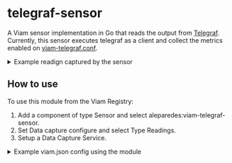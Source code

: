 # telegraf-sensor

A Viam sensor implementation in Go that reads the output from [Telegraf](https://github.com/influxdata/telegraf). 
Currently, this sensor executes telegraf as a client and collect the metrics enabled on [viam-telegraf.conf](viam-telegraf.conf). 

<details> 
<summary>Example readign captured by the sensor</summary>
<code lang="json">
    {
        "readings": {
            "disk": {
                "/boot/firmware": {
                    "fields": {
                    "used_percent": 12.108794558740177,
                    "free": 470011904,
                    "inodes_free": 0,
                    "inodes_total": 0,
                    "inodes_used": 0,
                    "inodes_used_percent": 0,
                    "total": 534765568,
                    "used": 64753664
                    },
                    "tags": {
                    "device": "mmcblk0p1",
                    "fstype": "vfat",
                    "host": "myhost",
                    "mode": "rw",
                    "path": "/boot/firmware"
                    },
                    "timestamp": 1707848856
                },
                "/": {
                    "timestamp": 1707848856,
                    "fields": {
                    "total": 125321166848,
                    "used": 2378993664,
                    "used_percent": 2.0001903732962742,
                    "free": 116559368192,
                    "inodes_free": 7439341,
                    "inodes_total": 7500896,
                    "inodes_used": 61555,
                    "inodes_used_percent": 0.8206352947701181
                    },
                    "tags": {
                    "mode": "rw",
                    "path": "/",
                    "device": "mmcblk0p2",
                    "fstype": "ext4",
                    "host": "myhost"
                    }
                }
            },
            "processes": {
                "myhost": {
                    "timestamp": 1707848856,
                    "fields": {
                    "running": 0,
                    "total_threads": 196,
                    "idle": 67,
                    "sleeping": 80,
                    "zombies": 0,
                    "paging": 0,
                    "total": 147,
                    "stopped": 0,
                    "unknown": 0,
                    "blocked": 0,
                    "dead": 0
                    },
                    "tags": {
                    "host": "myhost"
                    }
                }
            },
            "system": {
                "myhost": {
                    "fields": {
                    "n_unique_users": 0,
                    "n_users": 0,
                    "uptime": 10581,
                    "uptime_format": " 2:56",
                    "load1": 0.25,
                    "load15": 0.19,
                    "load5": 0.21,
                    "n_cpus": 4
                    },
                    "tags": {
                    "host": "myhost"
                    },
                    "timestamp": 1707848856
                }
            },
            "net": {
                "eth0": {
                    "fields": {
                    "err_out": 0,
                    "packets_recv": 224742,
                    "packets_sent": 71571,
                    "bytes_recv": 279368016,
                    "bytes_sent": 12627184,
                    "drop_in": 0,
                    "drop_out": 0,
                    "err_in": 0
                    },
                    "tags": {
                    "host": "myhost",
                    "interface": "eth0"
                    },
                    "timestamp": 1707848856
                },
                "wlan0": {
                    "timestamp": 1707848856,
                    "fields": {
                    "err_out": 0,
                    "packets_recv": 41873,
                    "packets_sent": 6761,
                    "bytes_recv": 28686421,
                    "bytes_sent": 1251119,
                    "drop_in": 31,
                    "drop_out": 0,
                    "err_in": 0
                    },
                    "tags": {
                    "host": "myhost",
                    "interface": "wlan0"
                    }
                }
            }
        }
    }
</code>
</details> 

## How to use 
To use this module from the Viam Registry:
1. Add a component of type Sensor and select aleparedes:viam-telegraf-sensor.
2. Set Data capture configure and select Type Readings.
3. Setup a Data Capture Service.

<details> 
<summary>Example viam.json config using the module</summary>
<code lang="json">
{
  "components": [
    {
      "name": "myststemsor",
      "model": "viam:viam-sensor:telegrafsensor",
      "type": "sensor",
      "namespace": "rdk",
      "attributes": {},
      "depends_on": [],
      "service_configs": [
        {
          "type": "data_manager",
          "attributes": {
            "capture_methods": [
              {
                "method": "Readings",
                "additional_params": {},
                "capture_frequency_hz": 0.2
              }
            ]
          }
        }
      ]
    }
  ],
  "modules": [
    {
      "module_id": "viam:viam-telegraf-sensor",
      "version": "latest",
      "type": "registry",
      "name": "viam_viam-telegraf-sensor"
    }
  ],
  "services": [
    {
      "attributes": {
        "sync_disabled": false,
        "sync_interval_mins": 0.1,
        "capture_dir": "",
        "tags": [],
        "additional_sync_paths": [],
        "capture_disabled": false
      },
      "name": "Data-Management-Service",
      "type": "data_manager"
    }
  ]
}
</code>
</details>
